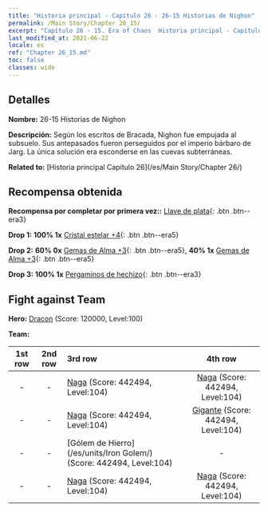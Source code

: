 ```yaml
---
title: "Historia principal - Capítulo 26 - 26-15 Historias de Nighon"
permalink: /Main Story/Chapter 26_15/
excerpt: "Capítulo 26 - 15. Era of Chaos  Historia principal - Capítulo 26_15. 26-15 Historias de Nighon"
last_modified_at: 2021-06-22
locale: es
ref: "Chapter 26_15.md"
toc: false
classes: wide
---
```


## Detalles

 **Nombre:** 26-15 Historias de Nighon

 **Descripción:** Según los escritos de Bracada, Nighon fue empujada al subsuelo. Sus antepasados fueron perseguidos por el imperio bárbaro de Jarg. La única solución era esconderse en las cuevas subterráneas.

 **Related to:** [Historia principal Capítulo 26](/es/Main Story/Chapter 26/)

## Recompensa obtenida

 **Recompensa por completar por primera vez::** [Llave de plata](/ItemsES/con_693/){: .btn .btn--era3}

 **Drop 1:** **100% 1x** [Cristal estelar +4](/ItemsES/mat_94/){: .btn .btn--era5}

 **Drop 2:** **60% 0x** [Gemas de Alma +3](/ItemsES/mat_86/){: .btn .btn--era5}, **40% 1x** [Gemas de Alma +3](/ItemsES/mat_86/){: .btn .btn--era5}

 **Drop 3:** **100% 1x** [Pergaminos de hechizo](/ItemsES/con_694/){: .btn .btn--era3}


## Fight against Team
 **Hero:** [Dracon](/es/heroes/Dracon/) (Score: 120000, Level:100)

 **Team:**


  | 1st row | 2nd row | 3rd row | 4th row |
  |:----:|:----:|:----|:----:|
  | - | - | [Naga](/es/units/Naga/) (Score: 442494, Level:104)  | [Naga](/es/units/Naga/) (Score: 442494, Level:104)  |
  | - | - | [Naga](/es/units/Naga/) (Score: 442494, Level:104)  | [Gigante](/es/units/Giant/) (Score: 442494, Level:104)  |
  | - | - | [Gólem de Hierro](/es/units/Iron Golem/) (Score: 442494, Level:104)  | - |
  | - | - | [Naga](/es/units/Naga/) (Score: 442494, Level:104)  | [Naga](/es/units/Naga/) (Score: 442494, Level:104)  |


